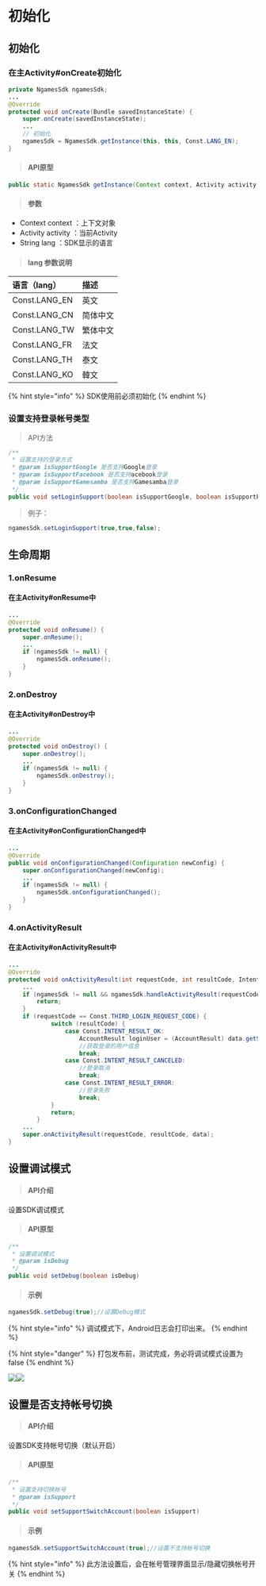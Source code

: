 # 初始化

## 初始化

### 在主Activity\#onCreate初始化

```java
private NgamesSdk ngamesSdk;
...
@Override
protected void onCreate(Bundle savedInstanceState) {
	super.onCreate(savedInstanceState);
	...
	// 初始化
	ngamesSdk = NgamesSdk.getInstance(this, this, Const.LANG_EN);
}
```

> ####  API原型

```java
public static NgamesSdk getInstance(Context context, Activity activity, String lang)
```

> ####  参数

* Context context ：上下文对象
* Activity activity ：当前Activity
* String lang ：SDK显示的语言

> ####  lang 参数说明

| 语言（lang） | 描述 |
| :--- | :--- |
| Const.LANG\_EN | 英文 |
| Const.LANG\_CN | 简体中文 |
| Const.LANG\_TW | 繁体中文 |
|  Const.LANG\_FR | 法文 |
|  Const.LANG\_TH | 泰文 |
|  Const.LANG\_KO | 韓文 |

{% hint style="info" %}
SDK使用前必须初始化
{% endhint %}

### 设置支持登录帐号类型

> API方法

```java
/**
 * 设置支持的登录方式
 * @param isSupportGoogle 是否支持Google登录
 * @param isSupportFacebook 是否支持acebook登录
 * @param isSupportGamesamba 是否支持Gamesamba登录
 */
public void setLoginSupport(boolean isSupportGoogle, boolean isSupportFacebook, boolean isSupportGamesamba)
```

> 例子：

```java
ngamesSdk.setLoginSupport(true,true,false);
```

## 生命周期

### 1.onResume

#### 在主Activity\#onResume中 <a id="src-cnt-0-0"></a>

```java
...
@Override
protected void onResume() {
    super.onResume();
    ...
    if (ngamesSdk != null) {
        ngamesSdk.onResume();
    }
}
```

### 2.onDestroy

#### 在主Activity\#onDestroy中 <a id="src-cnt-0-0"></a>

```java
...
@Override
protected void onDestroy() {
    super.onDestroy();
    ...
    if (ngamesSdk != null) {
        ngamesSdk.onDestroy();
    }
}
```

### 3.onConfigurationChanged

#### 在主Activity\#onConfigurationChanged中 <a id="src-cnt-0-0"></a>

```java
...
@Override
public void onConfigurationChanged(Configuration newConfig) {
    super.onConfigurationChanged(newConfig);
    ...
    if (ngamesSdk != null) {
        ngamesSdk.onConfigurationChanged();
    }
}
```

### 4.onActivityResult

#### 在主Activity\#onActivityResult中 <a id="src-cnt-0-0"></a>

```java
...
@Override
protected void onActivityResult(int requestCode, int resultCode, Intent data) {
    ...
    if (ngamesSdk != null && ngamesSdk.handleActivityResult(requestCode, resultCode, data)) {
        return;
    }
    if (requestCode == Const.THIRD_LOGIN_REQUEST_CODE) {
            switch (resultCode) {
                case Const.INTENT_RESULT_OK:
                    AccountResult loginUser = (AccountResult) data.getSerializableExtra(Const.LOGIN_USER);
                    //获取登录的用户信息
                    break;
                case Const.INTENT_RESULT_CANCELED:
                    //登录取消
                    break;
                case Const.INTENT_RESULT_ERROR:
                    //登录失败
                    break;
            }
            return;
        }
    ...
    super.onActivityResult(requestCode, resultCode, data);
}
```

## 设置调试模式 <a id="ji-lu-tong-ji-shi-jian"></a>

> #### API介绍 <a id="api-jie-shao"></a>

设置SDK调试模式

> #### API原型 <a id="api-yuan-xing-2"></a>

```java
/**
 * 设置调试模式
 * @param isDebug
 */
public void setDebug(boolean isDebug)
```

> #### 示例 <a id="shi-li"></a>

```java
ngamesSdk.setDebug(true);//设置Debug模式
```

{% hint style="info" %}
调试模式下，Android日志会打印出来。
{% endhint %}

{% hint style="danger" %}
打包发布前，测试完成，务必将调试模式设置为false 
{% endhint %}

![](blob:https://gamesamba.gitbook.io/226c1cbe-210e-4592-9856-e5ba1c9aa02a)![](blob:https://gamesamba.gitbook.io/953fad3c-8583-45f9-bb59-9925cb7b1891)

## 设置是否支持帐号切换 <a id="ji-lu-tong-ji-shi-jian"></a>

> #### API介绍 <a id="api-jie-shao"></a>

设置SDK支持帐号切换（默认开启）

> #### API原型 <a id="api-yuan-xing-2"></a>

```java
/**
 * 设置支持切换帐号
 * @param isSupport
 */
public void setSupportSwitchAccount(boolean isSupport)
```

> #### 示例 <a id="shi-li"></a>

```java
ngamesSdk.setSupportSwitchAccount(true);//设置不支持帐号切换
```

{% hint style="info" %}
此方法设置后，会在帐号管理界面显示/隐藏切换帐号开关 
{% endhint %}

